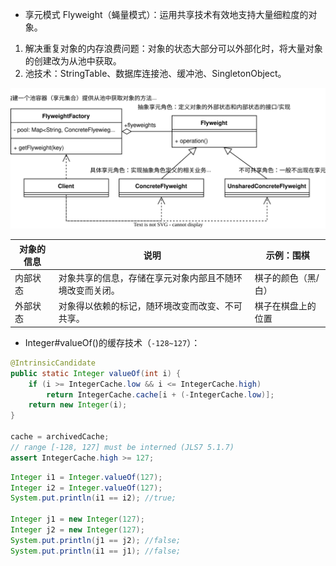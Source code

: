 - 享元模式 Flyweight（蝇量模式）：运用共享技术有效地支持大量细粒度的对象。

1. 解决重复对象的内存浪费问题：对象的状态大部分可以外部化时，将大量对象的创建改为从池中获取。
2. 池技术：StringTable、数据库连接池、缓冲池、SingletonObject。

<img src="../../pictures/设计模式-Flyweight.drawio.svg" width="700"/> 

| 对象的信息 | 说明                                                     | 示例：围棋          |
| ---------- | -------------------------------------------------------- | ------------------- |
| 内部状态   | 对象共享的信息，存储在享元对象内部且不随环境改变而关闭。 | 棋子的颜色（黑/白） |
| 外部状态   | 对象得以依赖的标记，随环境改变而改变、不可共享。         | 棋子在棋盘上的位置  |

- Integer#valueOf()的缓存技术（`-128~127`）：

```java
@IntrinsicCandidate
public static Integer valueOf(int i) {
    if (i >= IntegerCache.low && i <= IntegerCache.high)
        return IntegerCache.cache[i + (-IntegerCache.low)];
    return new Integer(i);
}

cache = archivedCache;
// range [-128, 127] must be interned (JLS7 5.1.7)
assert IntegerCache.high >= 127;
```

```java
Integer i1 = Integer.valueOf(127);
Integer i2 = Integer.valueOf(127);
System.put.println(i1 == i2); //true;

Integer j1 = new Integer(127);
Integer j2 = new Integer(127);
System.put.println(j1 == j2); //false;
System.put.println(i1 == j1); //false;
```

